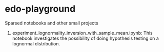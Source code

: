 # edo-playground
Sparsed notebooks and other small projects

1) experiment_lognormality_inversion_with_sample_mean.ipynb: This notebook investigates the possibility of doing hypothesis testing on a lognormal distribution.
